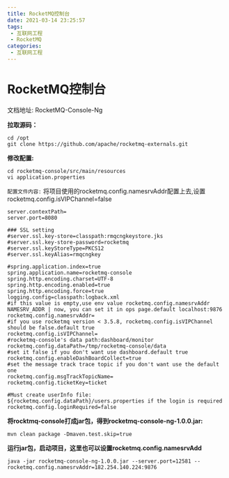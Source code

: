 ```yaml
---
title: RocketMQ控制台
date: 2021-03-14 23:25:57
tags:
 - 互联网工程
 - RocketMQ
categories:
 - 互联网工程
---
```


# RocketMQ控制台

文档地址: RocketMQ-Console-Ng

**拉取源码：**

```
cd /opt
git clone https://github.com/apache/rocketmq-externals.git
```

**修改配置:**

```
cd rocketmq-console/src/main/resources
vi application.properties
```

`配置文件内容:`
将项目使用的rocketmq.config.namesrvAddr配置上去,设置rocketmq.config.isVIPChannel=false
```
server.contextPath=
server.port=8080

### SSL setting
#server.ssl.key-store=classpath:rmqcngkeystore.jks
#server.ssl.key-store-password=rocketmq
#server.ssl.keyStoreType=PKCS12
#server.ssl.keyAlias=rmqcngkey

#spring.application.index=true
spring.application.name=rocketmq-console
spring.http.encoding.charset=UTF-8
spring.http.encoding.enabled=true
spring.http.encoding.force=true
logging.config=classpath:logback.xml
#if this value is empty,use env value rocketmq.config.namesrvAddr  NAMESRV_ADDR | now, you can set it in ops page.default localhost:9876
rocketmq.config.namesrvAddr=
#if you use rocketmq version < 3.5.8, rocketmq.config.isVIPChannel should be false.default true
rocketmq.config.isVIPChannel=
#rocketmq-console's data path:dashboard/monitor
rocketmq.config.dataPath=/tmp/rocketmq-console/data
#set it false if you don't want use dashboard.default true
rocketmq.config.enableDashBoardCollect=true
#set the message track trace topic if you don't want use the default one
rocketmq.config.msgTrackTopicName=
rocketmq.config.ticketKey=ticket

#Must create userInfo file: ${rocketmq.config.dataPath}/users.properties if the login is required
rocketmq.config.loginRequired=false
```
**将rocktmq-console打成jar包，得到rocketmq-console-ng-1.0.0.jar:**
```
mvn clean package -Dmaven.test.skip=true
```
**运行jar包，启动项目，这里也可以设置rocketmq.config.namesrvAdd**
```
java -jar rocketmq-console-ng-1.0.0.jar --server.port=12581 --rocketmq.config.namesrvAddr=182.254.140.224:9876
```


